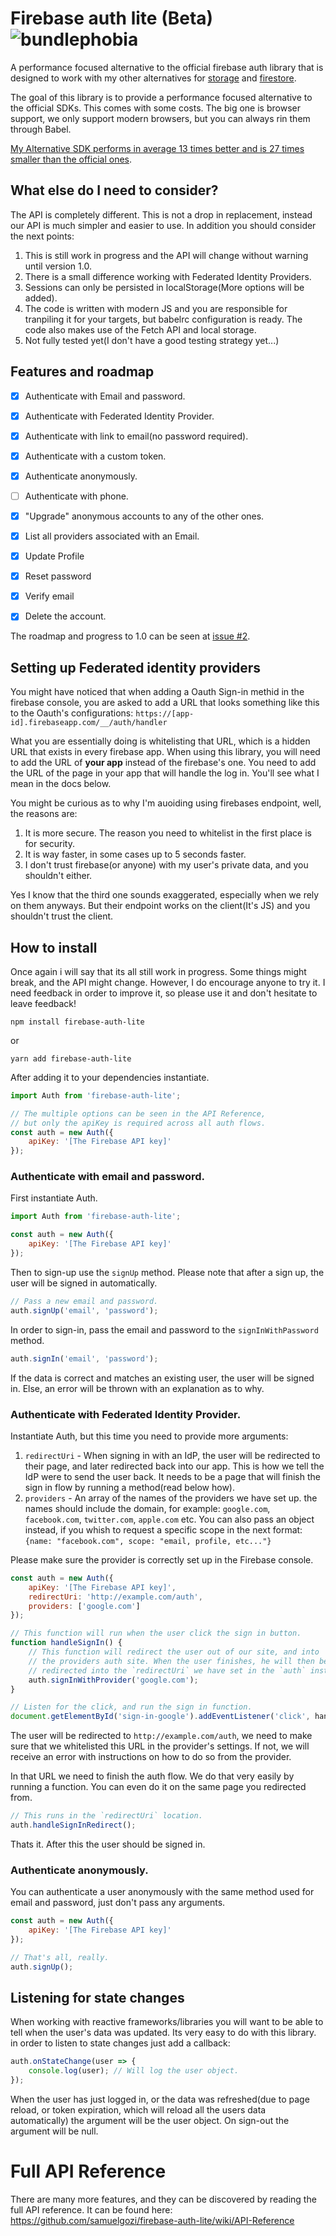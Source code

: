# Firebase auth lite (Beta) ![bundlephobia](https://badgen.net/bundlephobia/minzip/firebase-auth-lite)

A performance focused alternative to the official firebase auth library that is designed to work with my other alternatives for [storage](https://github.com/samuelgozi/firebase-storage-lite) and [firestore](https://github.com/samuelgozi/firebase-firestore-lite).

The goal of this library is to provide a performance focused alternative to the official SDKs. This comes with some costs. The big one is browser support, we only support modern browsers, but you can always rin them through Babel.

[My Alternative SDK performs in average 13 times better and is 27 times smaller than the official ones](https://github.com/samuelgozi/firebase-firestore-lite/wiki/Firebase-Alternative-SDK-Benchmarks).

## What else do I need to consider?

The API is completely different. This is not a drop in replacement, instead our API is much simpler and easier to use.
In addition you should consider the next points:

1. This is still work in progress and the API will change without warning until version 1.0.
2. There is a small difference working with Federated Identity Providers.
3. Sessions can only be persisted in localStorage(More options will be added).
4. The code is written with modern JS and you are responsible for tranpiling it for your targets, but babelrc configuration is ready. The code also makes use of the Fetch API and local storage.
5. Not fully tested yet(I don't have a good testing strategy yet...)

## Features and roadmap

- [x] Authenticate with Email and password.
- [x] Authenticate with Federated Identity Provider.
- [x] Authenticate with link to email(no password required).
- [x] Authenticate with a custom token.
- [x] Authenticate anonymously.
- [ ] Authenticate with phone.

- [x] "Upgrade" anonymous accounts to any of the other ones.

- [x] List all providers associated with an Email.
- [x] Update Profile
- [x] Reset password
- [x] Verify email
- [x] Delete the account.

The roadmap and progress to 1.0 can be seen at [issue #2](https://github.com/samuelgozi/firebase-auth-lite/issues/2).

## Setting up Federated identity providers

You might have noticed that when adding a Oauth Sign-in methid in the firebase console, you are asked to add a URL that looks something like this to the Oauth's configurations: `https://[app-id].firebaseapp.com/__/auth/handler`

What you are essentially doing is whitelisting that URL, which is a hidden URL that exists in every firebase app. When using this library, you will need to add the URL of **your app** instead of the firebase's one. You need to add the URL of the page in your app that will handle the log in. You'll see what I mean in the docs below.

You might be curious as to why I'm auoiding using firebases endpoint, well, the reasons are:

1. It is more secure. The reason you need to whitelist in the first place is for security.
2. It is way faster, in some cases up to 5 seconds faster.
3. I don't trust firebase(or anyone) with my user's private data, and you shouldn't either.

Yes I know that the third one sounds exaggerated, especially when we rely on them anyways. But their endpoint works on the client(It's JS) and you shouldn't trust the client.

## How to install

Once again i will say that its all still work in progress. Some things might break, and the API might change.
However, I do encourage anyone to try it. I need feedback in order to improve it, so please use it and don't hesitate to leave feedback!

```
npm install firebase-auth-lite
```

or

```
yarn add firebase-auth-lite
```

After adding it to your dependencies instantiate.

```js
import Auth from 'firebase-auth-lite';

// The multiple options can be seen in the API Reference,
// but only the apiKey is required across all auth flows.
const auth = new Auth({
	apiKey: '[The Firebase API key]'
});
```

### Authenticate with email and password.

First instantiate Auth.

```js
import Auth from 'firebase-auth-lite';

const auth = new Auth({
	apiKey: '[The Firebase API key]'
});
```

Then to sign-up use the `signUp` method.
Please note that after a sign up, the user will be signed in automatically.

```js
// Pass a new email and password.
auth.signUp('email', 'password');
```

In order to sign-in, pass the email and password to the `signInWithPassword` method.

```js
auth.signIn('email', 'password');
```

If the data is correct and matches an existing user, the user will be signed in. Else, an error will be thrown with an explanation as to why.

### Authenticate with Federated Identity Provider.

Instantiate Auth, but this time you need to provide more arguments:

1. `redirectUri` - When signing in with an IdP, the user will be redirected to their page, and later redirected back into our app. This is how we tell the IdP were to send the user back. It needs to be a page that will finish the sign in flow by running a method(read below how).
2. `providers` - An array of the names of the providers we have set up. the names should include the domain, for example: `google.com`, `facebook.com`, `twitter.com`, `apple.com` etc. You can also pass an object instead, if you whish to request a specific scope in the next format: `{name: "facebook.com", scope: "email, profile, etc..."}`

Please make sure the provider is correctly set up in the Firebase console.

```js
const auth = new Auth({
	apiKey: '[The Firebase API key]',
	redirectUri: 'http://example.com/auth',
	providers: ['google.com']
});

// This function will run when the user click the sign in button.
function handleSignIn() {
	// This function will redirect the user out of our site, and into
	// the providers auth site. When the user finishes, he will then be
	// redirected into the `redirectUri` we have set in the `auth` instance.
	auth.signInWithProvider('google.com');
}

// Listen for the click, and run the sign in function.
document.getElementById('sign-in-google').addEventListener('click', handleSignIn);
```

The user will be redirected to `http://example.com/auth`, we need to make sure that we whitelisted this URL in the provider's settings. If not, we will receive an error with instructions on how to do so from the provider.

In that URL we need to finish the auth flow. We do that very easily by running a function. You can even do it on the same page you redirected from.

```js
// This runs in the `redirectUri` location.
auth.handleSignInRedirect();
```

Thats it. After this the user should be signed in.

### Authenticate anonymously.

You can authenticate a user anonymously with the same method used for email and password, just don't pass any arguments.

```js
const auth = new Auth({
	apiKey: '[The Firebase API key]'
});

// That's all, really.
auth.signUp();
```

## Listening for state changes

When working with reactive frameworks/libraries you will want to be able to tell when the user's data was updated.
Its very easy to do with this library.
in order to listen to state changes just add a callback:

```js
auth.onStateChange(user => {
	console.log(user); // Will log the user object.
});
```

When the user has just logged in, or the data was refreshed(due to page reload, or token expiration, which will reload all the users data automatically) the argument will be the user object. On sign-out the argument will be null.

# Full API Reference

There are many more features, and they can be discovered by reading the full API reference. It can be found here:
https://github.com/samuelgozi/firebase-auth-lite/wiki/API-Reference
